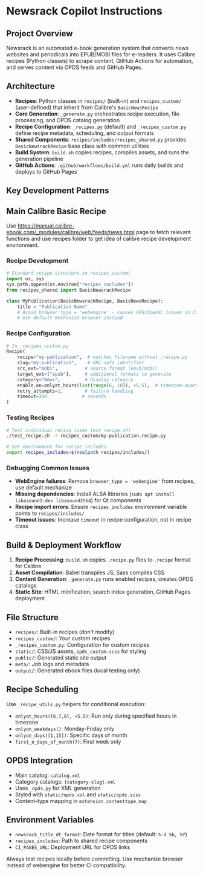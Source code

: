# Newsrack Copilot Instructions

## Project Overview
Newsrack is an automated e-book generation system that converts news websites and periodicals into EPUB/MOBI files for e-readers. It uses Calibre recipes (Python classes) to scrape content, GitHub Actions for automation, and serves content via OPDS feeds and GitHub Pages.

## Architecture
- **Recipes**: Python classes in `recipes/` (built-in) and `recipes_custom/` (user-defined) that inherit from Calibre's `BasicNewsRecipe`
- **Core Generation**: `_generate.py` orchestrates recipe execution, file processing, and OPDS catalog generation
- **Recipe Configuration**: `_recipes.py` (default) and `_recipes_custom.py` define recipe metadata, scheduling, and output formats
- **Shared Components**: `recipes/includes/recipes_shared.py` provides `BasicNewsrackRecipe` base class with common utilities
- **Build System**: `build.sh` copies recipes, compiles assets, and runs the generation pipeline
- **GitHub Actions**: `.github/workflows/build.yml` runs daily builds and deploys to GitHub Pages

## Key Development Patterns

## Main Calibre Basic Recipe 
Use https://manual.calibre-ebook.com/_modules/calibre/web/feeds/news.html page to fetch relevant functions and use recipes folder to get idea of calibre recipe development environment.

### Recipe Development
```python
# Standard recipe structure in recipes_custom/
import os, sys
sys.path.append(os.environ["recipes_includes"])
from recipes_shared import BasicNewsrackRecipe

class MyPublication(BasicNewsrackRecipe, BasicNewsRecipe):
    title = "Publication Name"
    # Avoid browser_type = 'webengine' - causes GPU/OpenGL issues in CI
    # Use default mechanize browser instead
```

### Recipe Configuration
```python
# In _recipes_custom.py
Recipe(
    recipe="my-publication",  # matches filename without .recipe.py
    slug="my-publication",    # URL-safe identifier
    src_ext="mobi",          # source format (epub/mobi)
    target_ext=["epub"],     # additional formats to generate
    category="News",         # display category
    enable_on=onlyat_hours(list(range(6, 10)), +5.5),  # timezone-aware scheduling
    retry_attempts=1,        # failure handling
    timeout=300             # seconds
)
```

### Testing Recipes
```bash
# Test individual recipe (uses test_recipe.sh)
./test_recipe.sh -r recipes_custom/my-publication.recipe.py

# Set environment for recipe includes
export recipes_includes=$(realpath recipes/includes/)
```

### Debugging Common Issues
- **WebEngine failures**: Remove `browser_type = 'webengine'` from recipes, use default mechanize
- **Missing dependencies**: Install ALSA libraries (`sudo apt install libasound2-dev libasound2t64`) for Qt components
- **Recipe import errors**: Ensure `recipes_includes` environment variable points to `recipes/includes/`
- **Timeout issues**: Increase `timeout` in recipe configuration, not in recipe class

## Build & Deployment Workflow
1. **Recipe Processing**: `build.sh` copies `.recipe.py` files to `.recipe` format for Calibre
2. **Asset Compilation**: Babel transpiles JS, Sass compiles CSS
3. **Content Generation**: `_generate.py` runs enabled recipes, creates OPDS catalogs
4. **Static Site**: HTML minification, search index generation, GitHub Pages deployment

## File Structure
- `recipes/`: Built-in recipes (don't modify)
- `recipes_custom/`: Your custom recipes
- `_recipes_custom.py`: Configuration for custom recipes
- `static/`: CSS/JS assets, `opds_custom.scss` for styling
- `public/`: Generated static site output
- `meta/`: Job logs and metadata
- `output/`: Generated ebook files (local testing only)

## Recipe Scheduling
Use `_recipe_utils.py` helpers for conditional execution:
- `onlyat_hours([6,7,8], +5.5)`: Run only during specified hours in timezone
- `onlyon_weekdays()`: Monday-Friday only
- `onlyon_days([1,15])`: Specific days of month
- `first_n_days_of_month(7)`: First week only

## OPDS Integration
- Main catalog: `catalog.xml`
- Category catalogs: `{category-slug}.xml`
- Uses `_opds.py` for XML generation
- Styled with `static/opds.xsl` and `static/opds.scss`
- Content-type mapping in `extension_contenttype_map`

## Environment Variables
- `newsrack_title_dt_format`: Date format for titles (default: `%-d %b, %Y`)
- `recipes_includes`: Path to shared recipe components
- `CI_PAGES_URL`: Deployment URL for OPDS links

Always test recipes locally before committing. Use mechanize browser instead of webengine for better CI compatibility.

